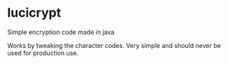 # lucicrypt
Simple encryption code made in java

Works by tweaking the character codes. Very simple and should never be used for production use.
